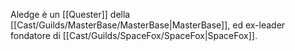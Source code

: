 Aledge è un [[Quester]] della [[Cast/Guilds/MasterBase/MasterBase|MasterBase]], ed ex-leader fondatore di [[Cast/Guilds/SpaceFox/SpaceFox|SpaceFox]].